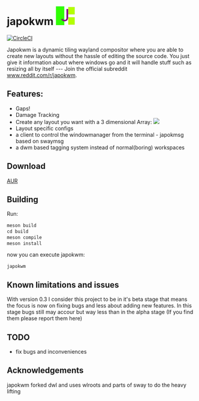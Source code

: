 # japokwm <img src="japokwm_logo.png" width="50" height="50">
[![CircleCI](https://github.com/werererer/japokwm/actions/workflows/Test.yml/badge.svg)](https://github.com/werererer/japokwm/actions/workflows/Test.yml)

Japokwm is a dynamic tiling wayland compositor where you are able to create new layouts without the hassle of editing the source code. You just give it information about where windows go and it will handle stuff such as resizing all by itself --- Join the official subreddit www.reddit.com/r/japokwm.
## Features:
- Gaps!
- Damage Tracking
- Create any layout you want with a 3 dimensional Array:
![](edit_layout.gif)
- Layout specific configs
- a client to control the windowmanager from the terminal - japokmsg based on
  swaymsg
- a dwm based tagging system instead of normal(boring) workspaces

## Download
  [AUR](https://aur.archlinux.org/packages/japokwm-git)

## Building
Run:
```
meson build
cd build
meson compile
meson install
```
now you can execute japokwm:
```
japokwm
```

## Known limitations and issues
With version 0.3 I consider this project to be in it's beta stage that means the focus is now on fixing bugs and less about adding new features. In this stage bugs still may accour but way less than in the alpha stage (If you find them please report them here)

## TODO
- fix bugs and inconveniences

## Acknowledgements
japokwm forked dwl and uses wlroots and parts of sway to do the heavy lifting
